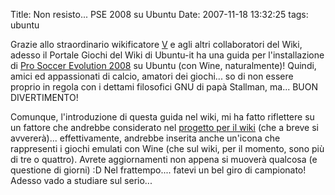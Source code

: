 Title: Non resisto... PSE 2008 su Ubuntu
Date:  2007-11-18 13:32:25
tags: ubuntu

Grazie allo straordinario wikificatore [V][1] e agli altri
collaboratori del Wiki, adesso il Portale Giochi del Wiki di Ubuntu-it ha una
guida per l'installazione di [Pro Soccer Evolution 2008][2] su Ubuntu (con
Wine, naturalmente)! Quindi, amici ed appassionati di calcio, amatori dei
giochi... so di non essere proprio in regola con i dettami filosofici GNU di
papà Stallman, ma... BUON DIVERTIMENTO!


Comunque, l'introduzione di questa
guida nel wiki, mi ha fatto riflettere su un fattore che andrebbe considerato
nel [progetto per il wiki][3] (che a breve si avvererà)... effettivamente,
andrebbe inserita anche un'icona che rappresenti i giochi emulati con Wine
(che sul wiki, per il momento, sono più di tre o quattro). Avrete
aggiornamenti non appena si muoverà qualcosa (e questione di giorni) :D Nel
frattempo.... fatevi un bel giro di campionato! Adesso vado a studiare sul
serio...

   [1]: http://wiki.ubuntu-it.org/V

   [2]: http://wiki.ubuntu-it.org/Giochi/Sport/ProEvolutionSoccer2008

   [3]: http://dl.dropbox.com/u/369614/blog/public_html/FradeveOpenblog/posts/2007/11/aggiornamenti-dal-portale-giochi.html
